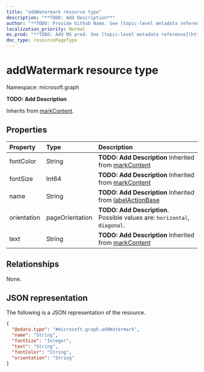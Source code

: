 ```yaml
---
title: "addWatermark resource type"
description: "**TODO: Add Description**"
author: "**TODO: Provide Github Name. See [topic-level metadata reference](https://msgo.azurewebsites.net/add/document/guidelines/metadata.html#topic-level-metadata)**"
localization_priority: Normal
ms.prod: "**TODO: Add MS prod. See [topic-level metadata reference](https://msgo.azurewebsites.net/add/document/guidelines/metadata.html#topic-level-metadata)**"
doc_type: resourcePageType
---
```


# addWatermark resource type


Namespace: microsoft.graph

**TODO: Add Description**


Inherits from [markContent](../resources/markcontent.md).

## Properties
|Property|Type|Description|
|:---|:---|:---|
|fontColor|String|**TODO: Add Description** Inherited from [markContent](../resources/markcontent.md)|
|fontSize|Int64|**TODO: Add Description** Inherited from [markContent](../resources/markcontent.md)|
|name|String|**TODO: Add Description** Inherited from [labelActionBase](../resources/labelactionbase.md)|
|orientation|pageOrientation|**TODO: Add Description**. Possible values are: `horizontal`, `diagonal`.|
|text|String|**TODO: Add Description** Inherited from [markContent](../resources/markcontent.md)|

## Relationships
None.

## JSON representation
The following is a JSON representation of the resource.
<!-- {
  "blockType": "resource",
  "@odata.type": "microsoft.graph.addWatermark"
}
-->
``` json
{
  "@odata.type": "#microsoft.graph.addWatermark",
  "name": "String",
  "fontSize": "Integer",
  "text": "String",
  "fontColor": "String",
  "orientation": "String"
}
```

